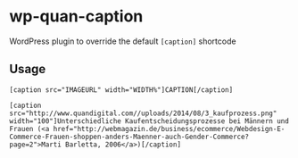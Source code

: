 # wp-quan-caption
WordPress plugin to override the default `[caption]` shortcode

## Usage

```
[caption src="IMAGEURL" width="WIDTH%"]CAPTION[/caption]
```

```
[caption src="http://www.quandigital.com//uploads/2014/08/3_kaufprozess.png" width="100"]Unterschiedliche Kaufentscheidungsprozesse bei Männern und Frauen (<a href="http://webmagazin.de/business/ecommerce/Webdesign-E-Commerce-Frauen-shoppen-anders-Maenner-auch-Gender-Commerce?page=2">Marti Barletta, 2006</a>)[/caption]
```
